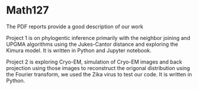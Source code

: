 # Math127
The PDF reports provide a good description of our work

Project 1 is on phylogentic inference primarily with the neighbor joining and UPGMA algorithms using the Jukes-Cantor distance and exploring the Kimura model. It is written in Python and Jupyter notebook.

Project 2 is exploring Cryo-EM, simulation of Cryo-EM images and back projection using those images to reconstruct the origonal distribution using the Fourier transform, we used the Zika virus to test our code. It is written in Python.
